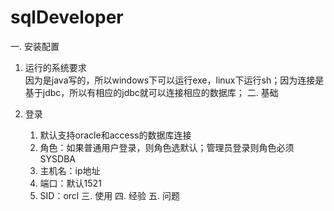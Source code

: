 # sqlDeveloper
一. 安装配置
1. 运行的系统要求  
    因为是java写的，所以windows下可以运行exe，linux下运行sh；因为连接是基于jdbc，所以有相应的jdbc就可以连接相应的数据库；
二. 基础

1. 登录
    1. 默认支持oracle和access的数据库连接
    2. 角色：如果普通用户登录，则角色选默认；管理员登录则角色必须SYSDBA
    3. 主机名：ip地址
    4. 端口：默认1521
    5. SID：orcl
三. 使用
四. 经验
五. 问题